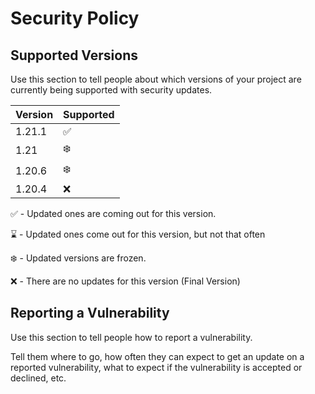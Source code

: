 # Security Policy

## Supported Versions

Use this section to tell people about which versions of your project are
currently being supported with security updates.

| Version | Supported          |
| ------- | ------------------ |
| 1.21.1|✅|
| 1.21|❄️|
| 1.20.6|❄️|
| 1.20.4|❌|

✅ - Updated ones are coming out for this version.

⌛ - Updated ones come out for this version, but not that often

❄️ - Updated versions are frozen. 

❌ - There are no updates for this version (Final Version)

## Reporting a Vulnerability

Use this section to tell people how to report a vulnerability.

Tell them where to go, how often they can expect to get an update on a
reported vulnerability, what to expect if the vulnerability is accepted or
declined, etc.
